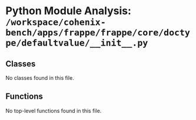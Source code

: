# Python Module Analysis: `/workspace/cohenix-bench/apps/frappe/frappe/core/doctype/defaultvalue/__init__.py`

## Classes

No classes found in this file.


## Functions

No top-level functions found in this file.
